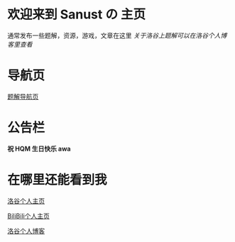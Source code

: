 # 欢迎来到 Sanust の 主页

通常发布一些题解，资源，游戏，文章在这里
*关于洛谷上题解可以在洛谷个人博客里查看*

# 导航页

[题解导航页](https://sanust.github.io/solution/)

# 公告栏

**祝 HQM 生日快乐 awa**

# 在哪里还能看到我 

[洛谷个人主页](https://www.luogu.com.cn/user/344111) 

[BiliBili个人主页](https://space.bilibili.com/331907786) 

[洛谷个人博客](https://www.luogu.com.cn/blog/sanust/)

